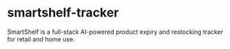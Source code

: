 # smartshelf-tracker
SmartShelf is a full-stack AI-powered product expiry and restocking tracker for retail and home use.
